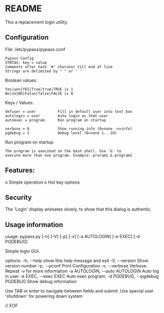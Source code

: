 # README

 This a replacement login utility.

## Configuration

File: /etc/pypass/pypass.conf

    Pypass Config
    SYNTAX: key = value
    Comments after hash '#' charater till end of line
    Strings are delimited by " " or ' '

Boolean values:

    Yes|yes|YES|True|true|TRUE is 1
    No|no|NO|False|false|FALSE is 0

Keys / Values:

    defuser = user          Fill in default user into text box
    autologin = user        Auto login as that user
    autoexec = program      Run program on startup

    verbose = 0             Show running info (0=none -v=info)
    pgdebug = 3             Debug level (0=none 1...10)

Run program on startup.

    The program is executed on the bash shell. Use '&' to
    execute more than one program. Example: proram1 & program2

## Features:

   o Simple operation
   o Hot key options

## Security

  The 'Login' display animates slowly, to show that this
dialog is authentic.

## Usage information

usage: pypass.py [-h] [-V] [-p] [-v] [-a AUTOLOGIN] [-e EXEC] [-d PGDEBUG]

Simple login GUI.

options:
  -h, --help            show this help message and exit
  -V, --version         Show version number
  -p, --pconf           Print Configuration
  -v, --verbose         Verbose. Repeat -v for more information
  -a AUTOLOGIN, --auto AUTOLOGIN
                        Auto log in user
  -e EXEC, --exec EXEC  Auto exec program.
  -d PGDEBUG, --pgdebug PGDEBUG
                        Show debug information

Use TAB or enter to navigate between fields and submit. Use special user
'shutdown' for powering down system

// EOF